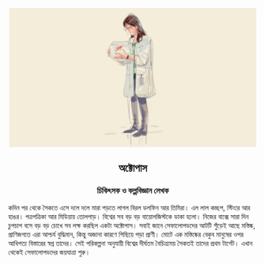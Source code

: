 <div align=center> <img align=center src='../images/prothomalo/অক্টোপাস@চিকিৎসক-ও-কল্পবিজ্ঞান-লেখক.jpg' width=500px >

<h2 align=center>অক্টোপাস</h4><h3 align=center>চিকিৎসক ও কল্পবিজ্ঞান লেখক</h3>
</div>

কদিন পর থেকে সৈকতে এসে দলে দলে মারা পড়তে লাগল বিরল ডলফিন আর তিমিরা। এল লাল কচ্ছপ, স্টিংরে আর হাঙর। পত্রপত্রিকা আর মিডিয়ায় তোলপাড়। বিশ্বের সব বড় বড় বায়োলজিস্টকে ডাকা হলো। নিজের বাক্সে সারা দিন চুপচাপ বসে বড় বড় চোখে সব লক্ষ করছিল একটা অক্টোপাস। সবাই জানে সেফালোপডদের আটটি শুঁড়েই আছে মস্তিষ্ক, প্রাণিজগতে এরা আশ্চর্য বুদ্ধিমান, কিন্তু অজানা কারণে পিছিয়ে পড়া প্রাণী। মোটে এক মস্তিষ্কের বেকুব মানুষের ওপর আধিপত্য বিস্তারের স্বপ্ন তাদের। সেই পরিকল্পনা অনুযায়ী বিশ্বের দীর্ঘতম বৈচিত্র্যময় সৈকতই তাদের প্রথম টার্গেট। এখান থেকেই সেফালোপডদের জয়যাত্রা শুরু।

